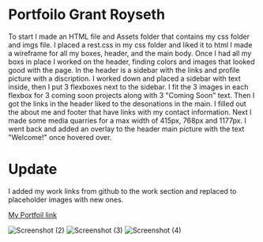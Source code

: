    # Portfoilo Grant Royseth 
   To start I made an HTML file and Assets folder that contains my css folder and imgs file.
I placed a rest.css in my css folder and liked it to html
I made a wireframe for all my boxes, header, and the main body.
Once I had all my boxs in place I worked on the header, finding colors and images that looked good
with the page.
In the header is a sidebar with the links and profile picture with a discription.
I worked down and placed a sidebar with text inside, then I put 3 flexboxes next to the sidebar.
I fit the 3 images in each flexbox for 3 coming soon projects along with 3 "Coming Soon" text.
Then I got the links in the header liked to the desonations in the main.
I filled out the about me and footer that have links with my contact information.
Next I made some media quarries for a max width of 415px, 768px and 1177px.
I went back and added an overlay to the header main picture with the text "Welcome!" once hovered over.
# Update
   I added my work links from github to the work section and replaced to placeholder images with new ones.
   
    

[My Portfoil link](https://groyseth.github.io/Portfoilo-GR/ "Check it out!")
    





![Screenshot (2)](https://user-images.githubusercontent.com/90479839/146094187-f6664823-d886-4f66-ad1b-f09c8fb3aba5.png)
![Screenshot (3)](https://user-images.githubusercontent.com/90479839/146094195-38228586-3d70-439d-9128-f7017e09b4e9.png)
![Screenshot (4)](https://user-images.githubusercontent.com/90479839/146094202-0e70b85a-3756-423b-a528-26c9ddc4ef09.png)
